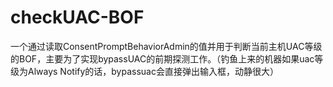 <h1>checkUAC-BOF</h1>

一个通过读取ConsentPromptBehaviorAdmin的值并用于判断当前主机UAC等级的BOF，主要为了实现bypassUAC的前期探测工作。（钓鱼上来的机器如果uac等级为Always Notify的话，bypassuac会直接弹出输入框，动静很大）




 








